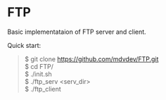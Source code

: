 # FTP
Basic implementataion of FTP server and client.

Quick start:
>$ git clone https://github.com/mdvdev/FTP.git <br/>
>$ cd FTP/ <br/>
>$ ./init.sh <br/>
>$ ./ftp_serv <port> <serv_dir> <br/>
>$ ./ftp_client <ip> <port> <br/>
